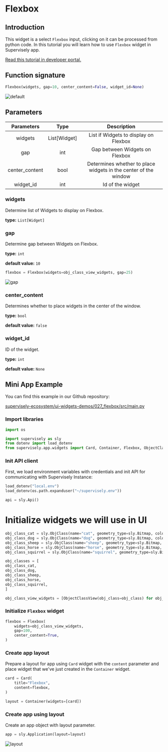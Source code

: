 # Flexbox

## Introduction

This widget is a select `Flexbox` input, clicking on it can be processed from python code. In this tutorial you will learn how to use `Flexbox` widget in Supervisely app.

[Read this tutorial in developer portal.](https://developer.supervise.ly/app-development/apps-with-gui/Flexbox)

## Function signature

```python
Flexbox(widgets, gap=10, center_content=False, widget_id=None)
```

![default](https://user-images.githubusercontent.com/120389559/218078423-ef63be35-8c0e-4674-8071-4ed8a1f66a1c.png)

## Parameters

|   Parameters   |     Type     |                           Description                           |
| :------------: | :----------: | :-------------------------------------------------------------: |
|    widgets     | List[Widget] |              List if Widgets to display on Flexbox              |
|      gap       |     int      |                 Gap between Widgets on Flexbox                  |
| center_content |     bool     | Determines whether to place widgets in the center of the window |
|   widget_id    |     int      |                        Id of the widget                         |

### widgets

Determine list of Widgets to display on Flexbox.

**type:** `List[Widget]`

### gap

Determine gap between Widgets on Flexbox.

**type:** `int`

**default value:** `10`

```python
flexbox = Flexbox(widgets=obj_class_view_widgets, gap=25)
```

![gap](https://user-images.githubusercontent.com/120389559/218081572-1f7f6fd6-e518-4651-8373-d107304275f7.png)

### center_content

Determines whether to place widgets in the center of the window.

**type:** `bool`

**default value:** `false`

### widget_id

ID of the widget.

**type:** `int`

**default value:** `None`

## Mini App Example

You can find this example in our Github repository:

[supervisely-ecosystem/ui-widgets-demos/027_flexbox/src/main.py](https://github.com/supervisely-ecosystem/ui-widgets-demos/blob/master/027_flexbox/src/main.py)

### Import libraries

```python
import os

import supervisely as sly
from dotenv import load_dotenv
from supervisely.app.widgets import Card, Container, Flexbox, ObjectClassView
```

### Init API client

First, we load environment variables with credentials and init API for communicating with Supervisely Instance:

```python
load_dotenv("local.env")
load_dotenv(os.path.expanduser("~/supervisely.env"))

api = sly.Api()
```

# Initialize widgets we will use in UI

```python
obj_class_cat = sly.ObjClass(name="cat", geometry_type=sly.Bitmap, color=[255, 0, 0])
obj_class_dog = sly.ObjClass(name="dog", geometry_type=sly.Bitmap, color=[0, 255, 0])
obj_class_sheep = sly.ObjClass(name="sheep", geometry_type=sly.Bitmap, color=[0, 0, 255])
obj_class_horse = sly.ObjClass(name="horse", geometry_type=sly.Bitmap, color=[255, 255, 0])
obj_class_squirrel = sly.ObjClass(name="squirrel", geometry_type=sly.Bitmap, color=[255, 0, 255])

obj_classes = [
obj_class_cat,
obj_class_dog,
obj_class_sheep,
obj_class_horse,
obj_class_squirrel,
]

obj_class_view_widgets = [ObjectClassView(obj_class=obj_class) for obj_class in obj_classes]
```

### Initialize `Flexbox` widget

```python
flexbox = Flexbox(
    widgets=obj_class_view_widgets,
    gap=100,
    center_content=True,
)
```

### Create app layout

Prepare a layout for app using `Card` widget with the `content` parameter and place widget that we've just created in the `Container` widget.

```python
card = Card(
    title="Flexbox",
    content=flexbox,
)

layout = Container(widgets=[card])
```

### Create app using layout

Create an app object with layout parameter.

```python
app = sly.Application(layout=layout)
```

![layout](https://user-images.githubusercontent.com/120389559/218082231-76e037ec-095f-42f9-8f89-e387aed00360.png)
